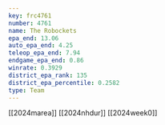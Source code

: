 ```yaml
---
key: frc4761
number: 4761
name: The Robockets
epa_end: 13.06
auto_epa_end: 4.25
teleop_epa_end: 7.94
endgame_epa_end: 0.86
winrate: 0.3929
district_epa_rank: 135
district_epa_percentile: 0.2582
type: Team
---
```

[[2024marea]]
[[2024nhdur]]
[[2024week0]]
